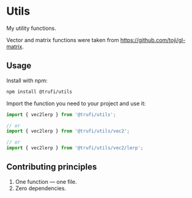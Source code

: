 # Utils

My utility functions.

Vector and matrix functions were taken from https://github.com/toji/gl-matrix.

## Usage

Install with npm:

```sh
npm install @trufi/utils
```

Import the function you need to your project and use it:

```js
import { vec2lerp } from '@trufi/utils';

// or
import { vec2lerp } from '@trufi/utils/vec2';

// or
import { vec2lerp } from '@trufi/utils/vec2/lerp';
```

## Contributing principles

1. One function — one file.
2. Zero dependencies.

